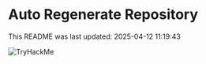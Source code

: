 # Auto Regenerate Repository

This README was last updated: 2025-04-12 11:19:43

 ![TryHackMe](https://tryhackme.com/badge/533634)